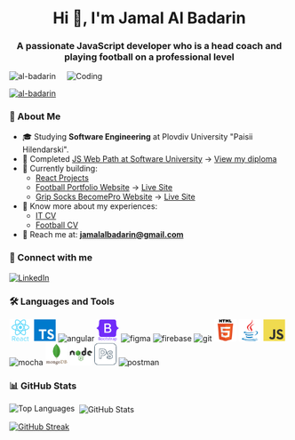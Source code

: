 <!-- README.md for GitHub Profile: Jamal Al Badarin -->

<!-- Header Section -->
<h1 align="center">Hi 👋, I'm Jamal Al Badarin</h1>
<h3 align="center">A passionate JavaScript developer who is a head coach and playing football on a professional level</h3>
<img align="right" alt="Coding" width="400" src="https://i.pinimg.com/originals/81/17/8b/81178b47a8598f0c81c4799f2cdd4057.gif">

<!-- Profile Views Counter -->
<p align="left">
  <img src="https://komarev.com/ghpvc/?username=al-badarin&label=Profile%20views&color=0e75b6&style=flat" alt="al-badarin" />
</p>

<!-- GitHub Profile Trophy -->
<p align="left">
  <a href="https://github.com/ryo-ma/github-profile-trophy">
    <img src="https://github-profile-trophy.vercel.app/?username=al-badarin" alt="al-badarin" />
  </a>
</p>

<!-- About Me Section -->
### 📄 About Me

- 🎓 Studying **Software Engineering** at Plovdiv University "Paisii Hilendarski".
- 📜 Completed [JS Web Path at Software University](https://softuni.bg/) → [View my diploma](https://softuni.bg/certificates/details/225839/5ab33139)
- 🚀 Currently building:
  - [React Projects](https://github.com/al-badarin/UDEMY-React-Course-2025)
  - [Football Portfolio Website](https://github.com/al-badarin/Football-Website-Portfolio) → [Live Site](https://al-badarin-football.netlify.app/)
  - [Grip Socks BecomePro Website](https://github.com/al-badarin/Grip-Socks-BecomePro-Website) → [Live Site](https://grip-socks-becomepro.web.app/)
- 📄 Know more about my experiences:
  - [IT CV](https://drive.google.com/file/d/1srvL7TQPP6P-a4bY4OTfNaV4k1uOmQcL/view?usp=drive_link)
  - [Football CV](https://drive.google.com/file/d/18Czlxp2lBeWjYQXFtzd19ctr27qDZ3dP/view?usp=drive_link)
- 📢 Reach me at: **jamalalbadarin@gmail.com**

<!-- Social Links Section -->
### 🤝 Connect with me
<p align="left">
  <a href="https://www.linkedin.com/in/jamal-al-badarin/" target="blank">
    <img align="center" src="https://raw.githubusercontent.com/rahuldkjain/github-profile-readme-generator/master/src/images/icons/Social/linked-in-alt.svg" alt="LinkedIn" height="30" width="40" />
  </a>
  <!-- Uncomment to add more social links
  <a href="https://www.facebook.com/jamal.al.badarin" target="blank">
    <img align="center" src="https://raw.githubusercontent.com/rahuldkjain/github-profile-readme-generator/master/src/images/icons/Social/facebook.svg" alt="Facebook" height="30" width="40" />
  </a>
  <a href="https://instagram.com/al.badarin22" target="blank">
    <img align="center" src="https://raw.githubusercontent.com/rahuldkjain/github-profile-readme-generator/master/src/images/icons/Social/instagram.svg" alt="Instagram" height="30" width="40" />
  </a>
  <a href="https://www.youtube.com/@al.badarin22" target="blank">
    <img align="center" src="https://raw.githubusercontent.com/rahuldkjain/github-profile-readme-generator/master/src/images/icons/Social/youtube.svg" alt="YouTube" height="30" width="40" />
  </a>
  -->
</p>

<!-- Tools & Technologies Section -->
### 🛠️ Languages and Tools
<p align="left">
  <img src="https://raw.githubusercontent.com/devicons/devicon/master/icons/react/react-original-wordmark.svg" alt="react" width="40" height="40"/>
  <img src="https://raw.githubusercontent.com/devicons/devicon/master/icons/typescript/typescript-original.svg" alt="typescript" width="40" height="40"/>
  <img src="https://angular.io/assets/images/logos/angular/angular.svg" alt="angular" width="40" height="40"/>
  <img src="https://raw.githubusercontent.com/devicons/devicon/master/icons/bootstrap/bootstrap-plain-wordmark.svg" alt="bootstrap" width="40" height="40"/>
  <img src="https://www.vectorlogo.zone/logos/figma/figma-icon.svg" alt="figma" width="40" height="40"/>
  <img src="https://www.vectorlogo.zone/logos/firebase/firebase-icon.svg" alt="firebase" width="40" height="40"/>
  <img src="https://www.vectorlogo.zone/logos/git-scm/git-scm-icon.svg" alt="git" width="40" height="40"/>
  <img src="https://raw.githubusercontent.com/devicons/devicon/master/icons/html5/html5-original-wordmark.svg" alt="html5" width="40" height="40"/>
  <img src="https://raw.githubusercontent.com/devicons/devicon/master/icons/java/java-original.svg" alt="java" width="40" height="40"/>
  <img src="https://raw.githubusercontent.com/devicons/devicon/master/icons/javascript/javascript-original.svg" alt="javascript" width="40" height="40"/>
  <img src="https://www.vectorlogo.zone/logos/mochajs/mochajs-icon.svg" alt="mocha" width="40" height="40"/>
  <img src="https://raw.githubusercontent.com/devicons/devicon/master/icons/mongodb/mongodb-original-wordmark.svg" alt="mongodb" width="40" height="40"/>
  <img src="https://raw.githubusercontent.com/devicons/devicon/master/icons/nodejs/nodejs-original-wordmark.svg" alt="nodejs" width="40" height="40"/>
  <img src="https://raw.githubusercontent.com/devicons/devicon/master/icons/photoshop/photoshop-line.svg" alt="photoshop" width="40" height="40"/>
  <img src="https://www.vectorlogo.zone/logos/getpostman/getpostman-icon.svg" alt="postman" width="40" height="40"/>
</p>

<!-- GitHub Stats Section -->
### 📊 GitHub Stats
<p>
  <img align="left" src="https://github-readme-stats.vercel.app/api/top-langs?username=al-badarin&show_icons=true&locale=en&layout=compact" alt="Top Languages" />
</p>

<p>&nbsp;
  <img align="center" src="https://github-readme-stats.vercel.app/api?username=al-badarin&show_icons=true&locale=en" alt="GitHub Stats" />
</p>

<!-- GitHub Streak Section -->
<p align="left">
  <a href="https://git.io/streak-stats">
    <img src="https://streak-stats.demolab.com/?user=DenverCoder1" alt="GitHub Streak" />
  </a>
</p>
